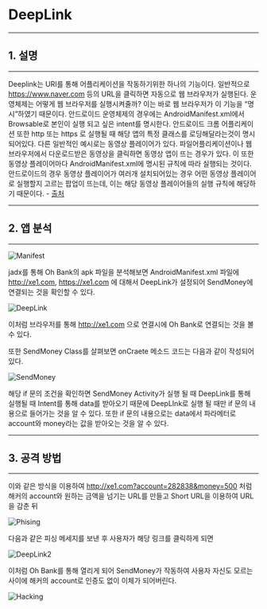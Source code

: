 # DeepLink
---
## 1. 설명

---

Deeplink는 URI를 통해 어플리케이션을 작동하기위한 하나의 기능이다.
일반적으로 https://www.naver.com 등의 URL을 클릭하면 자동으로 웹 브라우저가 실행된다.
운영체제는 어떻게 웹 브라우저를 실행시켜줄까? 이는 바로 웹 브라우저가 이 기능을 “명시”하였기 때문이다. 안드로이드 운영체제의 경우에는 AndroidManifest.xml에서 Browsable로 본인이 실행 되고 싶은 intent를 명시한다.
안드로이드 크롬 어플리케이션 또한 http 또는 https 로 실행될 때 해당 앱의 특정 클래스를 로딩해달라는것이 명시되어있다.
다른 일반적인 예시로는 동영상 플레이어가 있다. 파일어플리케이션이나 웹 브라우저에서 다운로드받은 동영상을 클릭하면 동영상 앱이 뜨는 경우가 있다. 이 또한 동영상 플레이어마다 AndroidManifest.xml에 명시된 규칙에 따라 실행되는 것이다. 안드로이드의 경우 동영상 플레이어가 여러개 설치되어있는 경우 어떤 동영상 플레이어로 실행할지 고르는 팝업이 뜨는데, 이는 해당 동영상 플레이어들의 실행 규칙에 해당하기 때문이다. - [출처](https://ufo.stealien.com/2020-06-19/Deeplink)

---
## 2. 앱 분석
---

![Manifest](https://user-images.githubusercontent.com/43737348/200981897-1e753d98-e4d2-48be-ac5e-c88e94a163d1.png)

jadx를 통해 Oh Bank의 apk 파일을 분석해보면 AndroidManifest.xml 파일에 http://xe1.com, https://xe1.com 에 대해서 DeepLink가 설정되어 SendMoney에 연결되는 것을 확인할 수 있다.

![DeepLink](https://user-images.githubusercontent.com/43737348/201000787-52a79849-9e45-4099-9608-3fbfeba4676d.png)

이처럼 브라우저를 통해 http://xe1.com 으로 연결시에 Oh Bank로 연결되는 것을 볼 수 있다.

또한 SendMoney Class를 살펴보면 onCraete 메소드 코드는 다음과 같이 작성되어 있다.

![SendMoney](https://user-images.githubusercontent.com/43737348/201003076-4579613b-b936-441d-8422-c15cd959eec8.png)

해당 if 문의 조건을 확인하면 SendMoney Activity가 실행 될 때 DeepLink를 통해 실행될 때 Intent를 통해 data를 받아오기 때문에 DeepLInk로 실행 될 때만 if 문의 내용으로 들어가는 것을 알 수 있다. 
또한 if 문의 내용으로는 data에서 파라메터로 account와 money라는 값을 받아오는 것을 알 수 있다.

---
## 3. 공격 방법
---

이와 같은 방식을 이용하여 http://xe1.com?account=282838&money=500 처럼 해커의 account와 원하는 금액을 넘기는 URL를 만들고 Short URL을 이용하여 URL을 감춘 뒤 

![Phising](https://user-images.githubusercontent.com/43737348/201005407-a6fa048a-45d6-4996-b580-f13ef7460cc4.png)

다음과 같은 피싱 메세지를 보낸 후 사용자가 해당 링크를 클릭하게 되면

![DeepLink2](https://user-images.githubusercontent.com/43737348/201005669-afe7074a-d0e0-4969-a06b-5b047aaf6a87.png)

이처럼 Oh Bank를 통해 열리게 되어 SendMoney가 작동하여 사용자 자신도 모르는 사이에 해커의 account로 인증도 없이 이체가 되어버린다.

![Hacking](https://user-images.githubusercontent.com/43737348/201005876-3d5c4cc6-5c7f-4c39-923c-16103a438100.png)